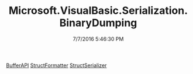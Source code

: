 ﻿---
title: Microsoft.VisualBasic.Serialization.BinaryDumping
date: 7/7/2016 5:46:30 PM
---

[BufferAPI](T-Microsoft.VisualBasic.Serialization.BinaryDumping.BufferAPI.html)
[StructFormatter](T-Microsoft.VisualBasic.Serialization.BinaryDumping.StructFormatter.html)
[StructSerializer](T-Microsoft.VisualBasic.Serialization.BinaryDumping.StructSerializer.html)
